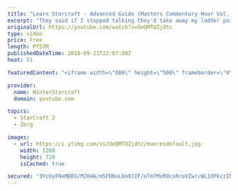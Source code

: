 ```yaml
---
title: "Learn Starcraft - Advanced Guide (Masters Commentary Hour Vol. 1)"
excerpt: "They said if I stopped talking they'd take away my ladder points. Next one I upload will have more terran/toss blame RNGesus."
originalUrl: https://youtube.com/watch?v=OeQMTUZjdtc
type: video
price: Free
length: PT57M
publishedDateTime: 2018-09-21T22:07:00Z
heat: 51

featuredContent: "<iframe width=\"800\" height=\"500\" frameborder=\"0\" src=\"https://www.youtube.com/embed/OeQMTUZjdtc\" allow=\"accelerometer; autoplay; encrypted-media; gyroscope; picture-in-picture\" allowfullscreen></iframe>"

provider:
  name: WinterStarcraft
  domain: youtube.com

topics:
  - StarCraft 2
  - Zerg

images:
  - url: https://i.ytimg.com/vi/OeQMTUZjdtc/maxresdefault.jpg
    width: 1280
    height: 720
    isCached: true

secured: "3YcOyFNeMDEG/MZH46/m5FDNsL6n8JIF/eTm7MxR9csRroVZwr/WL1XPkczIMfHlFzNNNrpYwKaaJ/6ZX6vWqBpywvCW3JEcZCLl+5g2g/etzCh8DBfNuga0cD/y5Hn2RWyx3TLpHne/3X7EAJEqGCGiWKoUuyubFgXkVFoRvWXniNmcoRFOeRc/Whyw7fvIr1joTkPyfUIQ5LSmGKQuFKWM/LjIpqWg1voGsG65sv5XZEWHBhhx+Twh5gQ1SmEeIA8UTKye8Vv24u3r2Eckc/RiX7GQdu+KaVTMaWVtlYBd9lbaM4AdsUiY8KZFMYhNuA3kwKRBA8K5iCeSP2MAZavMAJkjOAPPfUFQRV3+aS5sKv6kSHFkSgv/3ZVuzGf0dwYzAsP/CAZnPMgqUT/MVTIhPgwIWQ8WQy4sa1w3Zpk=;MnYWw9DUSYbtqvOh9q7gug=="
---
```


